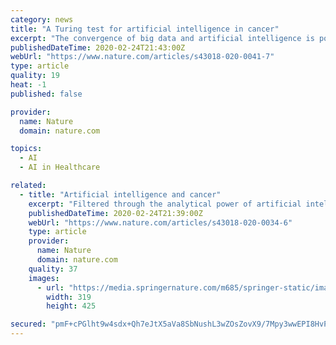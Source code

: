 ```yaml
---
category: news
title: "A Turing test for artificial intelligence in cancer"
excerpt: "The convergence of big data and artificial intelligence is poised to revolutionize cancer research and care ... Download PDF The progressive digitalization of our society, science and technology is transforming cancer research and healthcare. DNA sequencing alone is predicted to surpass other data-intensive fields in terms of amount of ..."
publishedDateTime: 2020-02-24T21:43:00Z
webUrl: "https://www.nature.com/articles/s43018-020-0041-7"
type: article
quality: 19
heat: -1
published: false

provider:
  name: Nature
  domain: nature.com

topics:
  - AI
  - AI in Healthcare

related:
  - title: "Artificial intelligence and cancer"
    excerpt: "Filtered through the analytical power of artificial intelligence, the wealth of available biomedical data promises to revolutionize cancer research, diagnosis and care. In this Viewpoint, six experts discuss some of the challenges, exciting developments and future questions arising at the interface of machine learning and oncology."
    publishedDateTime: 2020-02-24T21:39:00Z
    webUrl: "https://www.nature.com/articles/s43018-020-0034-6"
    type: article
    provider:
      name: Nature
      domain: nature.com
    quality: 37
    images:
      - url: "https://media.springernature.com/m685/springer-static/image/art%3A10.1038%2Fs43018-020-0034-6/MediaObjects/43018_2020_34_Figa_HTML.jpg"
        width: 319
        height: 425

secured: "pmF+cPGlht9w4sdx+Qh7eJtX5aVa8SbNushL3wZOsZovX9/7Mpy3wwEPI8HvPFCuBWD1g84vG6QEIc3CzAk4R+6yCTW87w8YFtsJAYY3LuGYqsE7Xfz8MxWcBh8kNgdwG1g3/RauhqFUoIyUsCpAhWGZrretA2XCo1+RFmnJ6ewdqIgbfYyMUgxCesb1BeV6kkLBXt4Ol32ZofTGBol/eJyqPxaN0Nr6GyA1c2Ary6tP4vEg6w94BQ1lK6IiE7/r5TzJ1JqRS3QhGj7HhFRGJtr4iPDyNwLUviSZQN/2zxmD2Wm3nB0OLPe/+EgBXkMT;5GUL7dEPMuqt898moXR8QA=="
---
```


